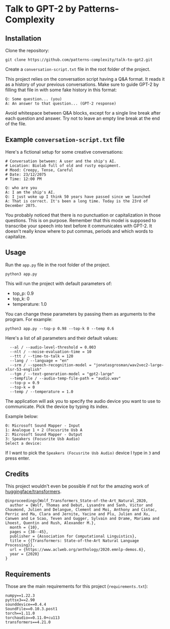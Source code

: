 # Talk to GPT-2 by Patterns-Complexity

## Installation

Clone the repository:
```
git clone https://github.com/patterns-complexity/talk-to-gpt2.git
```
Create a `conversation-script.txt` file in the root folder of the project.

This project relies on the conversation script having a Q&A format. It reads it as a history of your previous conversations. Make sure to guide GPT-2 by filling that file in with some fake history in this format:
```
Q: Some question... (you)
A: An answer to that question... (GPT-2 response)
```

Avoid whitespace between Q&A blocks, except for a single line break after each question and answer. Try not to leave an empty line break at the end of the file.

## Example `conversation-script.txt` file
Here's a fictional setup for some creative conversations:
```
# Conversation between: A user and the ship's AI.
# Location: Biolab full of old and rusty equipment.
# Mood: Creepy, Tense, Careful
# Date: 23/12/2075
# Time: 12:00 PM

Q: who are you
A: I am the ship's AI.
Q: I just woke up I think 50 years have passed since we launched
A: That is correct. It's been a long time. Today is the 23rd of December 2075.
```

You probably noticed that there is no punctuation or capitalization in those questions. This is on purpose. Remember that this model is supposed to transcribe your speech into text before it communicates with GPT-2. It doesn't really know where to put commas, periods and which words to capitalize.

## Usage
Run the `app.py` file in the root folder of the project.

```
python3 app.py
```

This will run the project with default parameters of:
- top_p: 0.9
- top_k: 0
- temperature: 1.0

You can change these parameters by passing them as arguments to the program. For example:

```
python3 app.py --top-p 0.98 --top-k 0 --temp 0.6
```

Here's a list of all parameters and their default values:

```
  --al / --audio-level-threshold = 0.003
  --nlt / --noise-evaluation-time = 10
  --ttt / --time-to-talk = 120
  --lang / --language = "en"
  --srm / --speech-recognition-model = "jonatasgrosman/wav2vec2-large-xlsr-53-english"
  --tgm / --text-generation-model = "gpt2-large"
  --tempfile / --audio-temp-file-path = "audio.wav"
  --top-p = 0.9
  --top-k = 0
  --temp / --temperature = 1.0
```

The application will ask you to specify the audio device you want to use to communicate. Pick the device by typing its index.

Example below:

```
0: Microsoft Sound Mapper - Input
1: Analogue 1 + 2 (Focusrite Usb A
2: Microsoft Sound Mapper - Output
3: Speakers (Focusrite Usb Audio)
Select a device:
```

If I want to pick the `Speakers (Focusrite Usb Audio)` device I type in `3` and press enter.

## Credits
This project wouldn't even be possible if not for the amazing work of [huggingface/transformers](https://github.com/huggingface/transformers).
```
@inproceedings{Wolf_Transformers_State-of-the-Art_Natural_2020,
  author = {Wolf, Thomas and Debut, Lysandre and Sanh, Victor and Chaumond, Julien and Delangue, Clement and Moi, Anthony and Cistac, Perric and Ma, Clara and Jernite, Yacine and Plu, Julien and Xu, Canwen and Le Scao, Teven and Gugger, Sylvain and Drame, Mariama and Lhoest, Quentin and Rush, Alexander M.},
  month = {10},
  pages = {38--45},
  publisher = {Association for Computational Linguistics},
  title = {{Transformers: State-of-the-Art Natural Language Processing}},
  url = {https://www.aclweb.org/anthology/2020.emnlp-demos.6},
  year = {2020}
}
```


## Requirements
Those are the main requirements for this project (`requirements.txt`):
```
numpy==1.22.3
pyttsx3==2.90
sounddevice==0.4.4
SoundFile==0.10.3.post1
torch==1.11.0
torchaudio==0.11.0+cu113
transformers==4.21.0
```